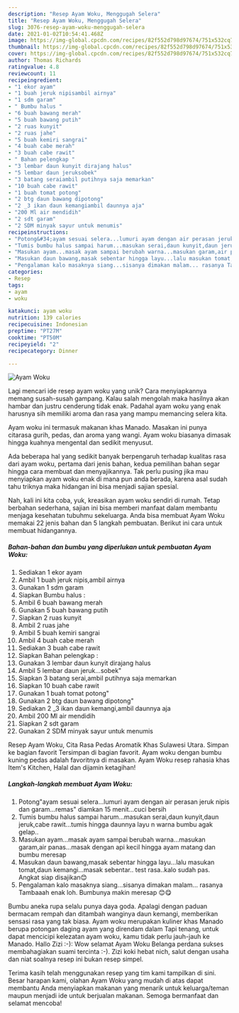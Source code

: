 ```yaml
---
description: "Resep Ayam Woku, Menggugah Selera"
title: "Resep Ayam Woku, Menggugah Selera"
slug: 3076-resep-ayam-woku-menggugah-selera
date: 2021-01-02T10:54:41.468Z
image: https://img-global.cpcdn.com/recipes/82f552d798d97674/751x532cq70/ayam-woku-foto-resep-utama.jpg
thumbnail: https://img-global.cpcdn.com/recipes/82f552d798d97674/751x532cq70/ayam-woku-foto-resep-utama.jpg
cover: https://img-global.cpcdn.com/recipes/82f552d798d97674/751x532cq70/ayam-woku-foto-resep-utama.jpg
author: Thomas Richards
ratingvalue: 4.8
reviewcount: 11
recipeingredient:
- "1 ekor ayam"
- "1 buah jeruk nipisambil airnya"
- "1 sdm garam"
- " Bumbu halus "
- "6 buah bawang merah"
- "5 buah bawang putih"
- "2 ruas kunyit"
- "2 ruas jahe"
- "5 buah kemiri sangrai"
- "4 buah cabe merah"
- "3 buah cabe rawit"
- " Bahan pelengkap "
- "3 lembar daun kunyit dirajang halus"
- "5 lembar daun jeruksobek"
- "3 batang seraiambil putihnya saja memarkan"
- "10 buah cabe rawit"
- "1 buah tomat potong"
- "2 btg daun bawang dipotong"
- "2 _3 ikan daun kemangiambil daunnya aja"
- "200 Ml air mendidih"
- "2 sdt garam"
- "2 SDM minyak sayur untuk menumis"
recipeinstructions:
- "Potong&#34;ayam sesuai selera...lumuri ayam dengan air perasan jeruk nipis dan garam...remas&#34; diamkan 15 menit...cuci bersih"
- "Tumis bumbu halus sampai harum...masukan serai,daun kunyit,daun jeruk,cabe rawit...tumis hingga daunnya layu n warna bumbu agak gelap.."
- "Masukan ayam...masak ayam sampai berubah warna...masukan garam,air panas...masak dengan api kecil hingga ayam matang dan bumbu meresap"
- "Masukan daun bawang,masak sebentar hingga layu...lalu masukan tomat,daun kemangi...masak sebentar.. test rasa..kalo sudah pas. Angkat siap disajikan😊"
- "Pengalaman kalo masaknya siang...sisanya dimakan malam... rasanya Tambaaah enak loh. Bumbunya makin meresap 😊😋"
categories:
- Resep
tags:
- ayam
- woku

katakunci: ayam woku 
nutrition: 139 calories
recipecuisine: Indonesian
preptime: "PT27M"
cooktime: "PT50M"
recipeyield: "2"
recipecategory: Dinner

---
```



![Ayam Woku](https://img-global.cpcdn.com/recipes/82f552d798d97674/751x532cq70/ayam-woku-foto-resep-utama.jpg)

Lagi mencari ide resep ayam woku yang unik? Cara menyiapkannya memang susah-susah gampang. Kalau salah mengolah maka hasilnya akan hambar dan justru cenderung tidak enak. Padahal ayam woku yang enak harusnya sih memiliki aroma dan rasa yang mampu memancing selera kita.

Ayam woku ini termasuk makanan khas Manado. Masakan ini punya citarasa gurih, pedas, dan aroma yang wangi. Ayam woku biasanya dimasak hingga kuahnya mengental dan sedikit menyusut.

Ada beberapa hal yang sedikit banyak berpengaruh terhadap kualitas rasa dari ayam woku, pertama dari jenis bahan, kedua pemilihan bahan segar hingga cara membuat dan menyajikannya. Tak perlu pusing jika mau menyiapkan ayam woku enak di mana pun anda berada, karena asal sudah tahu triknya maka hidangan ini bisa menjadi sajian spesial.


Nah, kali ini kita coba, yuk, kreasikan ayam woku sendiri di rumah. Tetap berbahan sederhana, sajian ini bisa memberi manfaat dalam membantu menjaga kesehatan tubuhmu sekeluarga. Anda bisa membuat Ayam Woku memakai 22 jenis bahan dan 5 langkah pembuatan. Berikut ini cara untuk membuat hidangannya.

<!--inarticleads1-->

##### Bahan-bahan dan bumbu yang diperlukan untuk pembuatan Ayam Woku:

1. Sediakan 1 ekor ayam
1. Ambil 1 buah jeruk nipis,ambil airnya
1. Gunakan 1 sdm garam
1. Siapkan  Bumbu halus :
1. Ambil 6 buah bawang merah
1. Gunakan 5 buah bawang putih
1. Siapkan 2 ruas kunyit
1. Ambil 2 ruas jahe
1. Ambil 5 buah kemiri sangrai
1. Ambil 4 buah cabe merah
1. Sediakan 3 buah cabe rawit
1. Siapkan  Bahan pelengkap :
1. Gunakan 3 lembar daun kunyit dirajang halus
1. Ambil 5 lembar daun jeruk...sobek&#34;
1. Siapkan 3 batang serai,ambil putihnya saja memarkan
1. Siapkan 10 buah cabe rawit
1. Gunakan 1 buah tomat potong&#34;
1. Gunakan 2 btg daun bawang dipotong&#34;
1. Sediakan 2 _3 ikan daun kemangi,ambil daunnya aja
1. Ambil 200 Ml air mendidih
1. Siapkan 2 sdt garam
1. Gunakan 2 SDM minyak sayur untuk menumis


Resep Ayam Woku, Cita Rasa Pedas Aromatik Khas Sulawesi Utara. Simpan ke bagian favorit Tersimpan di bagian favorit. Ayam woku dengan bumbu kuning pedas adalah favoritnya di masakan. Ayam Woku resep rahasia khas Item&#39;s Kitchen, Halal dan dijamin ketagihan! 

<!--inarticleads2-->

##### Langkah-langkah membuat Ayam Woku:

1. Potong&#34;ayam sesuai selera...lumuri ayam dengan air perasan jeruk nipis dan garam...remas&#34; diamkan 15 menit...cuci bersih
1. Tumis bumbu halus sampai harum...masukan serai,daun kunyit,daun jeruk,cabe rawit...tumis hingga daunnya layu n warna bumbu agak gelap..
1. Masukan ayam...masak ayam sampai berubah warna...masukan garam,air panas...masak dengan api kecil hingga ayam matang dan bumbu meresap
1. Masukan daun bawang,masak sebentar hingga layu...lalu masukan tomat,daun kemangi...masak sebentar.. test rasa..kalo sudah pas. Angkat siap disajikan😊
1. Pengalaman kalo masaknya siang...sisanya dimakan malam... rasanya Tambaaah enak loh. Bumbunya makin meresap 😊😋


Bumbu aneka rupa selalu punya daya goda. Apalagi dengan paduan bermacam rempah dan ditambah wanginya daun kemangi, memberikan sensasi rasa yang tak biasa. Ayam woku merupakan kuliner khas Manado berupa potongan daging ayam yang direndam dalam Tapi tenang, untuk dapat mencicipi kelezatan ayam woku, kamu tidak perlu jauh-jauh ke Manado. Hallo Zizi :-): Wow selamat Ayam Woku Belanga perdana sukses membahagiakan suami tercinta :-). Zizi koki hebat nich, salut dengan usaha dan niat soalnya resep ini bukan resep simpel. 

Terima kasih telah menggunakan resep yang tim kami tampilkan di sini. Besar harapan kami, olahan Ayam Woku yang mudah di atas dapat membantu Anda menyiapkan makanan yang menarik untuk keluarga/teman maupun menjadi ide untuk berjualan makanan. Semoga bermanfaat dan selamat mencoba!
